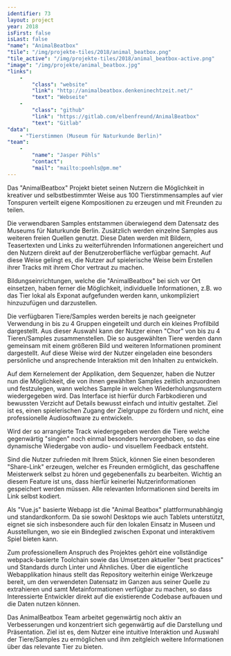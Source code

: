 ```yaml
---
identifier: 73
layout: project
year: 2018
isFirst: false
isLast: false
"name": "AnimalBeatbox"
"tile": "/img/projekte-tiles/2018/animal_beatbox.png"
"tile_active": "/img/projekte-tiles/2018/animal_beatbox-active.png"
"image": "/img/projekte/animal_beatbox.jpg"
"links":
    -
        "class": "website"
        "link": "http://animalbeatbox.denkeninechtzeit.net/"
        "text": "Webseite"
    -
        "class": "github"
        "link": "https://gitlab.com/elbenfreund/AnimalBeatbox"
        "text": "Gitlab"
"data":
    - "Tierstimmen (Museum für Naturkunde Berlin)"
"team":
    -
        "name": "Jasper Pöhls"
        "contact":
        "mail": "mailto:poehls@pm.me" 
---
```

Das "AnimalBeatbox" Projekt bietet seinen Nutzern die Möglichkeit in kreativer und selbstbestimmter Weise aus 100 Tierstimmensamples auf vier Tonspuren verteilt eigene Kompositionen zu erzeugen und mit Freunden zu teilen.

Die verwendbaren Samples entstammen überwiegend dem Datensatz des Museums für Naturkunde Berlin. Zusätzlich werden einzelne Samples aus weiteren freien Quellen genutzt. Diese Daten werden mit Bildern, Teasertexten und Links zu weiterführenden Informationen angereichert und den Nutzern direkt auf der Benutzeroberfläche verfügbar gemacht. Auf diese Weise gelingt es, die Nutzer auf spielerische Weise beim Erstellen ihrer Tracks mit ihrem Chor vertraut zu machen.

Bildungseinrichtungen, welche die "AnimalBeatbox" bei sich vor Ort einsetzen, haben ferner die Möglichkeit, individuelle Informationen, z.B. wo das Tier lokal als Exponat aufgefunden werden kann, unkompliziert hinzuzufügen und darzustellen.

Die verfügbaren Tiere/Samples werden bereits je nach geeigneter Verwendung in bis zu 4 Gruppen eingeteilt und durch ein kleines Profilbild dargestellt. Aus dieser Auswahl kann der Nutzer einen "Chor" von bis zu 4 Tieren/Samples zusammenstellen. Die so ausgewählten Tiere werden dann gemeinsam mit einem größeren Bild und weiteren Informationen prominent dargestellt. Auf diese Weise wird der Nutzer eingeladen eine besonders persönliche und ansprechende Interaktion mit den Inhalten zu entwickeln.

Auf dem Kernelement der Applikation, dem Sequenzer, haben die Nutzer nun die Möglichkeit, die von ihnen gewählten Samples zeitlich anzuordnen und festzulegen, wann welches Sample in welchen Wiederholungsmustern wiedergegeben wird. Das Interface ist hierfür durch Farbkodieren und bewussten Verzicht auf Details bewusst einfach und intuitiv gestaltet. Ziel ist es, einen spielerischen Zugang der Zielgruppe zu fördern und nicht, eine professionelle Audiosoftware zu entwickeln.

Wird der so arrangierte Track wiedergegeben werden die Tiere welche gegenwärtig "singen" noch einmal besonders hervorgehoben, so das eine dynamische Wiedergabe von audio- und visuellem Feedback entsteht.

Sind die Nutzer zufrieden mit Ihrem Stück, können Sie einen besonderen "Share-Link" erzeugen, welcher es Freunden ermöglicht, das geschaffene Meisterwerk selbst zu hören und gegebenenfalls zu bearbeiten. Wichtig an diesem Feature ist uns, dass hierfür keinerlei Nutzerinformationen gespeichert werden müssen. Alle relevanten Informationen sind bereits im Link selbst kodiert.

Als "Vue.js" basierte Webapp ist die "Animal Beatbox" plattformunabhängig und standardkonform. Da sie sowohl Desktops wie auch Tablets unterstützt, eignet sie sich insbesondere auch für den lokalen Einsatz in Museen und Ausstellungen, wo sie ein Bindeglied zwischen Exponat und interaktivem Spiel bieten kann.

Zum professionellem Anspruch des Projektes gehört eine vollständige webpack-basierte Toolchain sowie das Umsetzen aktueller "best practices" und Standards durch Linter und Ähnliches. Über die eigentliche Webapplikation hinaus stellt das Repository weiterhin einige Werkzeuge bereit, um den verwendeten Datensatz im Ganzen aus seiner Quelle zu extrahieren und samt Metainformationen verfügbar zu machen, so dass Interessierte Entwickler direkt auf die existierende Codebase aufbauen und die Daten nutzen können.

Das AnimalBeatbox Team arbeitet gegenwärtig noch aktiv an Verbesserungen und konzentriert sich gegenwärtig auf die Darstellung und Präsentation. Ziel ist es, dem Nutzer eine intuitive Interaktion und Auswahl der Tiere/Samples zu ermöglichen und ihm zeitgleich weitere Informationen über das relevante Tier zu bieten.
